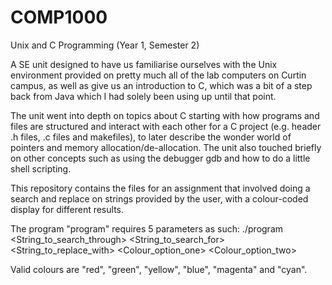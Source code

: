 # COMP1000
Unix and C Programming (Year 1, Semester 2)

A SE unit designed to have us familiarise ourselves with the Unix environment provided on pretty much all of the lab computers on Curtin campus, as well as give us an introduction to C, which was a bit of a step back from Java which I had solely been using up until that point.

The unit went into depth on topics about C starting with how programs and files are structured and interact with each other for a C project (e.g. header .h files, .c files and makefiles), to later describe the wonder world of pointers and memory allocation/de-allocation. The unit also touched briefly on other concepts such as using the debugger gdb and how to do a little shell scripting.

This repository contains the files for an assignment that involved doing a search and replace on strings provided by the user, with a colour-coded display for different results.

The program "program" requires 5 parameters as such: ./program <String_to_search_through> <String_to_search_for> <String_to_replace_with> <Colour_option_one> <Colour_option_two>

Valid colours are "red", "green", "yellow", "blue", "magenta" and "cyan".
